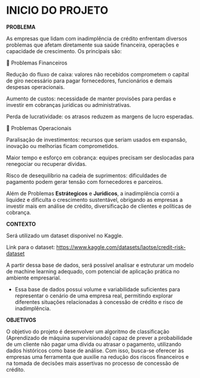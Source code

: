  # INICIO DO PROJETO

**PROBLEMA**

As empresas que lidam com inadimplência de crédito enfrentam diversos problemas que afetam diretamente sua saúde financeira, operações e capacidade de crescimento. Os principais são: 

🔹 Problemas Financeiros

Redução do fluxo de caixa: valores não recebidos comprometem o capital de giro necessário para pagar fornecedores, funcionários e demais despesas operacionais.

Aumento de custos: necessidade de manter provisões para perdas e investir em cobranças jurídicas ou administrativas.

Perda de lucratividade: os atrasos reduzem as margens de lucro esperadas.

🔹 Problemas Operacionais

Paralisação de investimentos: recursos que seriam usados em expansão, inovação ou melhorias ficam comprometidos.

Maior tempo e esforço em cobrança: equipes precisam ser deslocadas para renegociar ou recuperar dívidas.

Risco de desequilíbrio na cadeia de suprimentos: dificuldades de pagamento podem gerar tensão com fornecedores e parceiros.


Além de Problemas **Estrátegicos** e **Juridicos**, a inadimplência corrói a liquidez e dificulta o crescimento sustentável, obrigando as empresas a investir mais em análise de crédito, diversificação de clientes e políticas de cobrança.


  **CONTEXTO**

Será utilizado um dataset disponivel no Kaggle. 

Link para o dataset: https://www.kaggle.com/datasets/laotse/credit-risk-dataset


A partir dessa base de dados, será possível analisar e estruturar um modelo de machine learning adequado, com potencial de aplicação prática no ambiente empresarial.

* Essa base de dados possui volume e variabilidade suficientes para representar o cenário de uma empresa real, permitindo explorar diferentes situações relacionadas à concessão de crédito e risco de inadimplência. 



 **OBJETIVOS**

O objetivo do projeto é desenvolver um algoritmo de classificação (Aprendizado de máquina supervisionado) capaz de prever a probabilidade de um cliente não pagar uma dívida ou atrasar o pagamento, utilizando dados históricos como base de análise. Com isso, busca-se oferecer às empresas uma ferramenta que auxilie na redução dos riscos financeiros e na tomada de decisões mais assertivas no processo de concessão de crédito.
